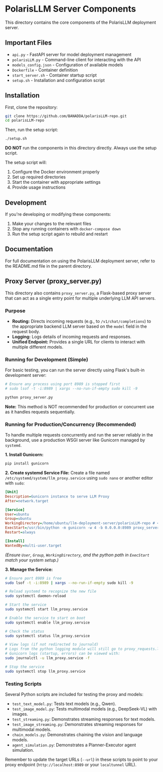 # PolarisLLM Server Components

This directory contains the core components of the PolarisLLM deployment server.

## Important Files

- `api.py` - FastAPI server for model deployment management
- `polarisLLM.py` - Command-line client for interacting with the API
- `models_config.json` - Configuration of available models
- `Dockerfile` - Container definition
- `start_server.sh` - Container startup script
- `setup.sh` - Installation and configuration script

## Installation

First, clone the repository:
```bash
git clone https://github.com/BANADDA/polarisLLM-repo.git
cd polarisLLM-repo
```

Then, run the setup script:
```bash
./setup.sh
```

**DO NOT** run the components in this directory directly. Always use the setup script.

The setup script will:
1. Configure the Docker environment properly
2. Set up required directories
3. Start the container with appropriate settings
4. Provide usage instructions

## Development

If you're developing or modifying these components:

1. Make your changes to the relevant files
2. Stop any running containers with `docker-compose down`
3. Run the setup script again to rebuild and restart

## Documentation

For full documentation on using the PolarisLLM deployment server, refer to the README.md file in the parent directory.

## Proxy Server (proxy_server.py)

This directory also contains `proxy_server.py`, a Flask-based proxy server that can act as a single entry point for multiple underlying LLM API servers.

### Purpose

- **Routing:** Directs incoming requests (e.g., to `/v1/chat/completions`) to the appropriate backend LLM server based on the `model` field in the request body.
- **Logging:** Logs details of incoming requests and responses.
- **Unified Endpoint:** Provides a single URL for clients to interact with multiple different models.

### Running for Development (Simple)

For basic testing, you can run the server directly using Flask's built-in development server:

```bash
# Ensure any process using port 8989 is stopped first
# sudo lsof -t -i:8989 | xargs --no-run-if-empty sudo kill -9

python proxy_server.py
```

**Note:** This method is NOT recommended for production or concurrent use as it handles requests sequentially.

### Running for Production/Concurrency (Recommended)

To handle multiple requests concurrently and run the server reliably in the background, use a production WSGI server like Gunicorn managed by `systemd`.

**1. Install Gunicorn:**
```bash
pip install gunicorn
```

**2. Create systemd Service File:**
Create a file named `/etc/systemd/system/llm_proxy.service` using `sudo nano` or another editor with `sudo`:
```ini
[Unit]
Description=Gunicorn instance to serve LLM Proxy
After=network.target

[Service]
User=ubuntu
Group=ubuntu
WorkingDirectory=/home/ubuntu/llm-deployment-server/polarisLLM-repo # <-- IMPORTANT: Update if your path is different
ExecStart=/usr/bin/python -m gunicorn -w 4 -b 0.0.0.0:8989 proxy_server:app
Restart=always

[Install]
WantedBy=multi-user.target
```
*(Ensure `User`, `Group`, `WorkingDirectory`, and the python path in `ExecStart` match your system setup.)*

**3. Manage the Service:**
```bash
# Ensure port 8989 is free
sudo lsof -t -i:8989 | xargs --no-run-if-empty sudo kill -9

# Reload systemd to recognize the new file
sudo systemctl daemon-reload

# Start the service
sudo systemctl start llm_proxy.service

# Enable the service to start on boot
sudo systemctl enable llm_proxy.service

# Check the status
sudo systemctl status llm_proxy.service

# View logs (if not redirected to journald)
# Logs from the python logging module will still go to proxy_requests.log
# Gunicorn logs (startup, errors) can be viewed with:
sudo journalctl -u llm_proxy.service -f

# Stop the service
sudo systemctl stop llm_proxy.service
```

### Testing Scripts

Several Python scripts are included for testing the proxy and models:
- `test_text_model.py`: Tests text models (e.g., Qwen).
- `test_image_model.py`: Tests multimodal models (e.g., DeepSeek-VL) with images.
- `test_streaming.py`: Demonstrates streaming responses for text models.
- `test_image_streaming.py`: Demonstrates streaming responses for multimodal models.
- `chain_models.py`: Demonstrates chaining the vision and language models.
- `agent_simulation.py`: Demonstrates a Planner-Executor agent simulation.

Remember to update the target URLs (`--url`) in these scripts to point to your proxy endpoint (`http://localhost:8989` or your `localtunnel` URL).
